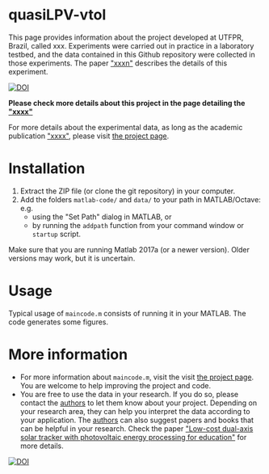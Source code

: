 # quasiLPV-vtol

This page provides information about the project developed at UTFPR, Brazil, called xxx. Experiments were carried out in practice in a laboratory testbed, and the data contained in this Github repository were collected in those experiments. The paper ["xxxn"](http://www.anvargas.com/blog) describes the details of this experiment.


[![DOI](https://zenodo.org/badge/DOI/10.5281/zenodo.414202972.svg)](https://zenodo.org/badge/latestdoi/414202972)

**Please check more details about this project in the page detailing the ["xxxx"](http://www.anvargas.com/blog/)**


For more details about the experimental data, as long as the academic publication  ["xxxx"](http://www.anvargas.com/blog), please visit [the project page](http://www.anvargas.com/blog).


Installation
============

1. Extract the ZIP file (or clone the git repository) in your computer.
2. Add the folders `matlab-code/` and `data/` to your path in MATLAB/Octave: e.g. 
    - using the "Set Path" dialog in MATLAB, or 
    - by running the `addpath` function from your command window or `startup` script.

Make sure that you are running Matlab 2017a (or a newer version). Older versions may work, but it is uncertain.

Usage
=====

Typical usage of `maincode.m` consists of running it in your MATLAB. The code generates some figures.


More information
================

* For more information about `maincode.m`, visit the visit [the project page](http://www.anvargas.com/blog). You are welcome to help improving the project and code.
* You are free to use the data in your research. If you do so, please contact the [authors](http://www.anvargas.com/blog) to let them know about your project. Depending on your research area, they can help you interpret the data according to your application. The [authors](http://www.anvargas.com/blog) can also suggest papers and books that can be helpful in your research. Check the paper  ["Low-cost dual-axis solar tracker with photovoltaic energy processing for education"](http://www.anvargas.com/blog) for more details.

[![DOI](https://zenodo.org/badge/DOI/10.5281/zenodo.414202972.svg)](https://zenodo.org/badge/latestdoi/414202972)


